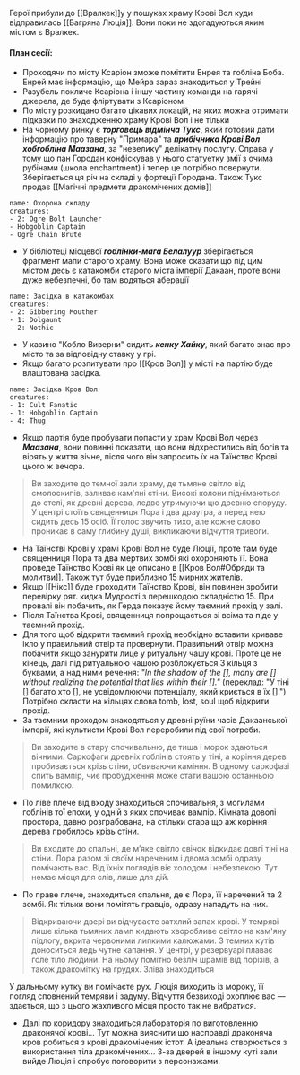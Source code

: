 Герої прибули до [[Вралкек]]у у пошуках храму Крові Вол куди відправилась [[Багряна Люція]]. Вони поки не здогадуються яким містом є Вралкек.

#### План сесії:
- Проходячи по місту Ксаріон зможе помітити Енрея та гобліна Боба. Енрей має інформацію, що Мейра зараз знаходиться у Трейні
- Разубель покличе Ксаріона і іншу частину команди на гарячі джерела, де буде фліртувати з Ксаріоном
- По місту розкидано багато цікавих локацій, на яких можна отримати підказки по знаходженню храму Крові Вол і не тільки
- На чорному ринку є ***торговець відмінча Тукс***, який готовий дати інформацію про таверну "Примара" та ***прибічника Крові Вол хобгобліна Маазана***, за "невелику" делікатну послугу. Справа у тому що пан Городан конфіскував у нього статуетку змії з очима рубінами (школа enchantment) і тепер це потрібно повернути. Зберігається ця річ на складі у фортеції Городана. Також Тукс продає [[Магічні предмети дракомічених домів]]
```encounter 
name: Охорона складу 
creatures: 
- 2: Ogre Bolt Launcher
- Hobgoblin Captain
- Ogre Chain Brute
```
- У бібліотеці місцевої ***гоблінки-мага Белалуур*** зберігається фрагмент мапи старого храму. Вона може сказати що під цим містом десь є катакомби старого міста імперії Дакаан, проте вони дуже небезпечні, бо там водяться аберації
```encounter
name: Засідка в катакомбах
creatures: 
- 2: Gibbering Mouther
- 1: Dolgaunt
- 2: Nothic

```
- У казино "Кобло Виверни" сидить ***кенку Хайку***, який багато знає про місто та за відповідну ставку у грі.
- Якщо багато розпитувати про [[Кров Вол]] у місті на партію буде влаштована засідка.
```encounter 
name: Засідка Кров Вол
creatures:
- 1: Cult Fanatic
- 1: Hobgoblin Captain
- 4: Thug
```
- Якщо партія буде пробувати попасти у храм Крові Вол через ***Маазана***, вони повинні показати, що вони відхрестились від богів та вірять у життя вічне, після чого він запросить їх на Таїнство Крові цього ж вечора.
>  Ви заходите до темної зали храму, де тьмяне світло від смолоскипів, заливає кам'яні стіни. Високі колони піднімаються до стелі, як древні дерева, ледве утримуючи цю древню споруду. У центрі стоїть священниця Лора і два драугра, а перед нею сидить десь 15 осіб. Її голос звучить тихо, але кожне слово проникає в саму глибину душі, викликаючи відчуття тривоги.
- На Таїнстві Крові у храмі Крові Вол не буде Люції, проте там буде священниця Лора та два мертвих зомбі які охороняють її. Вона проведе Таїнство Крові як це описано в [[Кров Вол#Обряди та молитви]]. Також тут буде приблизно 15 мирних жителів. 
- Якщо [[Нікс]] буде проходити Таїнство Крові, він повинен зробити перевірку рят. кидка Мудрості з перешкодою складністю 15. При провалі він побачить, як Герда показує йому таємний прохід у залі.
- Після Таїнства Крові, священниця попрощається зі всіма та піде у таємний прохід.
- Для того щоб відкрити таємний прохід необхідно вставити криваве ікло у правильний отвір та провернути. Правильний отвір можна побачити якщо занурити лице у ритуальну чашу крові. Проте це не кінець, далі під ритуальною чашою розблокується 3 кільця з буквами, а над ними речення: *"In the shadow of the [], many are [] without realizing the potential that lies within their []."* (переклад: "У тіні [] багато хто [], не усвідомлюючи потенціалу, який криється в їх [].") Потрібно скласти на кільцях слова tomb, lost, soul щоб відкрити прохід.
- За таємним проходом знаходяться у древні руїни часів Дакаанської імперії, які культисти Крові Вол переробили під свої потреби. 
> Ви заходите в стару спочивальню, де тиша і морок здаються вічними. Саркофаги древніх гоблінів стоять у тіні, а коріння дерев пробивається крізь стіни, обвиваючи каміння. В одному саркофазі спить вампір, чиє пробудження може стати вашою останньою помилкою.
- По ліве плече від входу знаходиться спочивальня, з могилами гоблінів тої епохи, у одній з яких спочиває вампір. Кімната доволі простора, давно розграбована, на стільки стара що аж коріння дерева пробилось крізь стіни.
> Ви входите до спальні, де м’яке світло свічок відкидає довгі тіні на стіни. Лора разом зі своїм нареченим і двома зомбі одразу помічають вас. Від їхніх поглядів віє холодом і небезпекою. Тут немає місця для слів, лише для дій.
- По праве плече, знаходиться спальня, де є Лора, її наречений та 2 зомбі. Як тільки вони помітять гравців, одразу нападуть на них.
> Відкриваючи двері ви відчуваєте затхлий запах крові. У темряві лише кілька тьмяних ламп кидають хворобливе світло на кам'яну підлогу, вкрита червоними липкими калюжами. З темних кутів доноситься ледь чутне капання.
> У центрі, у резервуарі плаває голе тіло людини. На ньому помітно безліч шрамів від порізів, а також дракомітку на грудях. Зліва знаходиться 

У дальньому кутку ви помічаєте рух. Люція виходить із мороку, її погляд сповнений темряви і задуму. Відчуття безвиході охоплює вас — здається, що з цього жахливого місця просто так не вибратися.
- Далі по коридору знаходиться лабораторія по виготовленню драконячої крові... Тут можна вияснити що насправді драконяча кров робиться з крові дракомічених істот. А ідеальна створюється з використання тіла дракомічених... З-за дверей в іншому куті зали вийде Люція і спробує поговорити з персонажами.